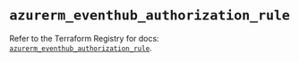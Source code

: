 # `azurerm_eventhub_authorization_rule`

Refer to the Terraform Registry for docs: [`azurerm_eventhub_authorization_rule`](https://registry.terraform.io/providers/hashicorp/azurerm/4.12.0/docs/resources/eventhub_authorization_rule).
